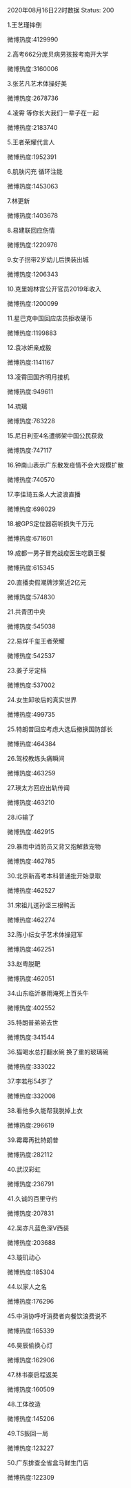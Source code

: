2020年08月16日22时数据
Status: 200

1.王艺瑾摔倒

微博热度:4129990

2.高考662分庞贝病男孩报考南开大学

微博热度:3160006

3.张艺凡艺术体操好美

微博热度:2678736

4.凌霄 等你长大我们一辈子在一起

微博热度:2183740

5.王者荣耀代言人

微博热度:1952391

6.肌肤闪充 循环注能

微博热度:1453063

7.林更新

微博热度:1403678

8.易建联回应伤情

微博热度:1220976

9.女子拐带2岁幼儿后换装出城

微博热度:1206343

10.克里姆林宫公开官员2019年收入

微博热度:1200099

11.星巴克中国回应店员拒收硬币

微博热度:1199883

12.袁冰妍亲成毅

微博热度:1141167

13.凌霄回国齐明月接机

微博热度:949611

14.琉璃

微博热度:763228

15.尼日利亚4名遭绑架中国公民获救

微博热度:747117

16.钟南山表示广东散发疫情不会大规模扩散

微博热度:740570

17.李佳琦五条人大波浪直播

微博热度:698029

18.被GPS定位器窃听损失千万元

微博热度:671601

19.成都一男子冒充战疫医生吃霸王餐

微博热度:615345

20.直播卖假潮牌涉案近2亿元

微博热度:574830

21.共青团中央

微博热度:545038

22.易烊千玺王者荣耀

微博热度:542537

23.姜子牙定档

微博热度:537002

24.女生卸妆后的真实世界

微博热度:499735

25.特朗普回应考虑大选后撤换国防部长

微博热度:464384

26.驾校教练头痛瞬间

微博热度:463259

27.瑛太方回应出轨传闻

微博热度:463210

28.iG输了

微博热度:462915

29.暴雨中消防员又背又抱解救宠物

微博热度:462785

30.北京新高考本科普通批开始录取

微博热度:462527

31.宋祖儿送孙坚三根鸭舌

微博热度:462274

32.陈小纭女子艺术体操冠军

微博热度:462251

33.赵粤脱靶

微博热度:462051

34.山东临沂暴雨淹死上百头牛

微博热度:402552

35.特朗普弟弟去世

微博热度:341544

36.猫喝水总打翻水碗 换了重的玻璃碗

微博热度:333022

37.李若彤54岁了

微博热度:332008

38.看他多久能帮我脱掉上衣

微博热度:296619

39.霉霉再批特朗普

微博热度:282112

40.武汉彩虹

微博热度:236791

41.久诚的百里守约

微博热度:207831

42.吴亦凡蓝色深V西装

微博热度:203688

43.璇玑动心

微博热度:185304

44.以家人之名

微博热度:176296

45.中消协呼吁消费者向餐饮浪费说不

微博热度:165339

46.昊辰偷换心灯

微博热度:162906

47.林书豪启程返美

微博热度:160509

48.工体改造

微博热度:145206

49.TS扳回一局

微博热度:123227

50.广东排查全省盒马鲜生门店

微博热度:122309

